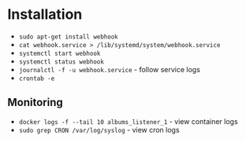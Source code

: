 # Installation

* `sudo apt-get install webhook`
* `cat webhook.service > /lib/systemd/system/webhook.service`
* `systemctl start webhook`
* `systemctl status webhook`
* `journalctl -f -u webhook.service` - follow service logs
* `crontab -e`

## Monitoring

* `docker logs -f --tail 10 albums_listener_1` - view container logs
* `sudo grep CRON /var/log/syslog` - view cron logs
